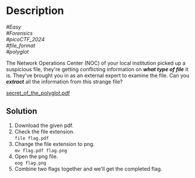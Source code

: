 # Description

_#Easy_<br>
_#Forensics_<br>
_#picoCTF_2024_<br>
_#file_format_<br>
_#polyglot_<br>

The Network Operations Center (NOC) of your local institution picked up a suspicious file, they're getting conflicting information on ***what type of file*** it is. They've brought you in as an external expert to examine the file. Can you ***extract*** all the information from this strange file?

[secret_of_the_polyglot.pdf](../Secret_of_the_Polyglot/secret_of_the_polyglot.pdf)

## Solution

1. Download the given pdf.
2. Check the file extension.<br>
   `file flag.pdf`
3. Change the file extension to png.<br>
   `mv flag.pdf flag.png`
4. Open the png file.<br>
   `eog flag.png`
5. Combine two flags together and we'll get the completed flag.<br>

